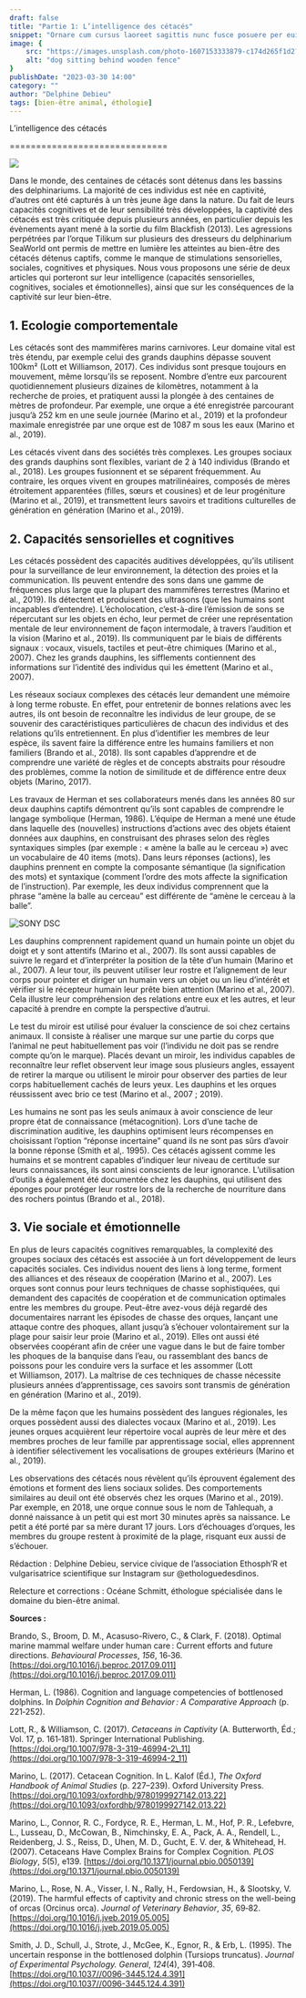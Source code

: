```yaml
---
draft: false
title: "Partie 1: L’intelligence des cétacés"
snippet: "Ornare cum cursus laoreet sagittis nunc fusce posuere per euismod dis vehicula a, semper fames lacus maecenas dictumst pulvinar neque enim non potenti. Torquent hac sociosqu eleifend potenti."
image: {
    src: "https://images.unsplash.com/photo-1607153333879-c174d265f1d2?&fit=crop&w=430&h=240",
    alt: "dog sitting behind wooden fence"
}
publishDate: "2023-03-30 14:00"
category: ""
author: "Delphine Debieu"
tags: [bien-être animal, éthologie]
---
```



L’intelligence des cétacés


==============================

![](https://ethosphr.com/wp-content/uploads/2023/03/Article-1-Dauphin-1-300x201.jpeg)

Dans le monde, des centaines de cétacés sont détenus dans les bassins des delphinariums. La majorité de ces individus est née en captivité, d’autres ont été capturés à un très jeune âge dans la nature. Du fait de leurs capacités cognitives et de leur sensibilité très développées, la captivité des cétacés est très critiquée depuis plusieurs années, en particulier depuis les évènements ayant mené à la sortie du film Blackfish (2013). Les agressions perpétrées par l’orque Tilikum sur plusieurs des dresseurs du delphinarium SeaWorld ont permis de mettre en lumière les atteintes au bien-être des cétacés détenus captifs, comme le manque de stimulations sensorielles, sociales, cognitives et physiques. Nous vous proposons une série de deux articles qui porteront sur leur intelligence (capacités sensorielles, cognitives, sociales et émotionnelles), ainsi que sur les conséquences de la captivité sur leur bien-être.

1\. Ecologie comportementale
----------------------------

Les cétacés sont des mammifères marins carnivores. Leur domaine vital est très étendu, par exemple celui des grands dauphins dépasse souvent 100km² (Lott et Williamson, 2017). Ces individus sont presque toujours en mouvement, même lorsqu’ils se reposent. Nombre d’entre eux parcourent quotidiennement plusieurs dizaines de kilomètres, notamment à la recherche de proies, et pratiquent aussi la plongée à des centaines de mètres de profondeur. Par exemple, une orque a été enregistrée parcourant jusqu’à 252 km en une seule journée (Marino et al., 2019) et la profondeur maximale enregistrée par une orque est de 1087 m sous les eaux (Marino et al., 2019).

Les cétacés vivent dans des sociétés très complexes. Les groupes sociaux des grands dauphins sont flexibles, variant de 2 à 140 individus (Brando et al., 2018). Les groupes fusionnent et se séparent fréquemment. Au contraire, les orques vivent en groupes matrilinéaires, composés de mères étroitement apparentées (filles, sœurs et cousines) et de leur progéniture (Marino et al., 2019), et transmettent leurs savoirs et traditions culturelles de génération en génération (Marino et al., 2019).

2\. Capacités sensorielles et cognitives
----------------------------------------

Les cétacés possèdent des capacités auditives développées, qu’ils utilisent pour la surveillance de leur environnement, la détection des proies et la communication. Ils peuvent entendre des sons dans une gamme de fréquences plus large que la plupart des mammifères terrestres (Marino et al., 2019). Ils détectent et produisent des ultrasons (que les humains sont incapables d’entendre). L’écholocation, c’est-à-dire l’émission de sons se répercutant sur les objets en écho, leur permet de créer une représentation mentale de leur environnement de façon intermodale, à travers l’audition et la vision (Marino et al., 2019). Ils communiquent par le biais de différents signaux : vocaux, visuels, tactiles et peut-être chimiques (Marino et al., 2007). Chez les grands dauphins, les sifflements contiennent des informations sur l’identité des individus qui les émettent (Marino et al., 2007).

Les réseaux sociaux complexes des cétacés leur demandent une mémoire à long terme robuste. En effet, pour entretenir de bonnes relations avec les autres, ils ont besoin de reconnaître les individus de leur groupe, de se souvenir des caractéristiques particulières de chacun des individus et des relations qu’ils entretiennent. En plus d’identifier les membres de leur espèce, ils savent faire la différence entre les humains familiers et non familiers (Brando et al., 2018). Ils sont capables d’apprendre et de comprendre une variété de règles et de concepts abstraits pour résoudre des problèmes, comme la notion de similitude et de différence entre deux objets (Marino, 2017).

Les travaux de Herman et ses collaborateurs menés dans les années 80 sur deux dauphins captifs démontrent qu’ils sont capables de comprendre le langage symbolique (Herman, 1986). L’équipe de Herman a mené une étude dans laquelle des (nouvelles) instructions d’actions avec des objets étaient données aux dauphins, en construisant des phrases selon des règles syntaxiques simples (par exemple : « amène la balle au le cerceau ») avec un vocabulaire de 40 items (mots). Dans leurs réponses (actions), les dauphins prennent en compte la composante sémantique (la signification des mots) et syntaxique (comment l’ordre des mots affecte la signification de l’instruction). Par exemple, les deux individus comprennent que la phrase “amène la balle au cerceau” est différente de “amène le cerceau à la balle”.

![](https://ethosphr.com/wp-content/uploads/2023/03/Article-1-Baleine-1-300x201.jpeg "SONY DSC")

Les dauphins comprennent rapidement quand un humain pointe un objet du doigt et y sont attentifs (Marino et al., 2007). Ils sont aussi capables de suivre le regard et d’interpréter la position de la tête d’un humain (Marino et al., 2007). A leur tour, ils peuvent utiliser leur rostre et l’alignement de leur corps pour pointer et diriger un humain vers un objet ou un lieu d’intérêt et vérifier si le récepteur humain leur prête bien attention (Marino et al., 2007). Cela illustre leur compréhension des relations entre eux et les autres, et leur capacité à prendre en compte la perspective d’autrui.

Le test du miroir est utilisé pour évaluer la conscience de soi chez certains animaux. Il consiste à réaliser une marque sur une partie du corps que l’animal ne peut habituellement pas voir (l’individu ne doit pas se rendre compte qu’on le marque). Placés devant un miroir, les individus capables de reconnaître leur reflet observent leur image sous plusieurs angles, essayent de retirer la marque ou utilisent le miroir pour observer des parties de leur corps habituellement cachés de leurs yeux. Les dauphins et les orques réussissent avec brio ce test (Marino et al., 2007 ; 2019).

Les humains ne sont pas les seuls animaux à avoir conscience de leur propre état de connaissance (métacognition). Lors d’une tache de discrimination auditive, les dauphins optimisent leurs récompenses en choisissant l’option “réponse incertaine” quand ils ne sont pas sûrs d’avoir la bonne réponse (Smith et al,. 1995). Ces cétacés agissent comme les humains et se montrent capables d’indiquer leur niveau de certitude sur leurs connaissances, ils sont ainsi conscients de leur ignorance. L’utilisation d’outils a également été documentée chez les dauphins, qui utilisent des éponges pour protéger leur rostre lors de la recherche de nourriture dans des rochers pointus (Brando et al., 2018).

3\. Vie sociale et émotionnelle
-------------------------------

En plus de leurs capacités cognitives remarquables, la complexité des groupes sociaux des cétacés est associée à un fort développement de leurs capacités sociales. Ces individus nouent des liens à long terme, forment des alliances et des réseaux de coopération (Marino et al., 2007). Les orques sont connus pour leurs techniques de chasse sophistiquées, qui demandent des capacités de coopération et de communication optimales entre les membres du groupe. Peut-être avez-vous déjà regardé des documentaires narrant les épisodes de chasse des orques, lançant une attaque contre des phoques, allant jusqu’à s’échouer volontairement sur la plage pour saisir leur proie (Marino et al., 2019). Elles ont aussi été observées coopérant afin de créer une vague dans le but de faire tomber les phoques de la banquise dans l’eau, ou rassemblant des bancs de poissons pour les conduire vers la surface et les assommer (Lott et Williamson, 2017). La maîtrise de ces techniques de chasse nécessite plusieurs années d’apprentissage, ces savoirs sont transmis de génération en génération (Marino et al., 2019).

De la même façon que les humains possèdent des langues régionales, les orques possèdent aussi des dialectes vocaux (Marino et al., 2019). Les jeunes orques acquièrent leur répertoire vocal auprès de leur mère et des membres proches de leur famille par apprentissage social, elles apprennent à identifier sélectivement les vocalisations de groupes extérieurs (Marino et al., 2019).

Les observations des cétacés nous révèlent qu’ils éprouvent également des émotions et forment des liens sociaux solides. Des comportements similaires au deuil ont été observés chez les orques (Marino et al., 2019). Par exemple, en 2018, une orque connue sous le nom de Tahlequah, a donné naissance à un petit qui est mort 30 minutes après sa naissance. Le petit a été porté par sa mère durant 17 jours. Lors d’échouages d’orques, les membres du groupe restent à proximité de la plage, risquant eux aussi de s’échouer.

Rédaction : Delphine Debieu, service civique de l’association Ethosph’R et vulgarisatrice scientifique sur Instagram sur @ethologuedesdinos.

Relecture et corrections : Océane Schmitt, éthologue spécialisée dans le domaine du bien-être animal.

**Sources :**

Brando, S., Broom, D. M., Acasuso-Rivero, C., & Clark, F. (2018). Optimal marine mammal welfare under human care : Current efforts and future directions. _Behavioural Processes_, _156_, 16‑36. [https://doi.org/10.1016/j.beproc.2017.09.011](https://doi.org/10.1016/j.beproc.2017.09.011)

Herman, L. (1986). Cognition and language competencies of bottlenosed dolphins. In _Dolphin Cognition and Behavior : A Comparative Approach_ (p. 221‑252).

Lott, R., & Williamson, C. (2017). _Cetaceans in Captivity_ (A. Butterworth, Éd.; Vol. 17, p. 161‑181). Springer International Publishing. [https://doi.org/10.1007/978-3-319-46994-2\_11](https://doi.org/10.1007/978-3-319-46994-2_11)

Marino, L. (2017). Cetacean Cognition. In L. Kalof (Éd.), _The Oxford Handbook of Animal Studies_ (p. 227–239). Oxford University Press. [https://doi.org/10.1093/oxfordhb/9780199927142.013.22](https://doi.org/10.1093/oxfordhb/9780199927142.013.22)

Marino, L., Connor, R. C., Fordyce, R. E., Herman, L. M., Hof, P. R., Lefebvre, L., Lusseau, D., McCowan, B., Nimchinsky, E. A., Pack, A. A., Rendell, L., Reidenberg, J. S., Reiss, D., Uhen, M. D., Gucht, E. V. der, & Whitehead, H. (2007). Cetaceans Have Complex Brains for Complex Cognition. _PLOS Biology_, _5_(5), e139. [https://doi.org/10.1371/journal.pbio.0050139](https://doi.org/10.1371/journal.pbio.0050139)

Marino, L., Rose, N. A., Visser, I. N., Rally, H., Ferdowsian, H., & Slootsky, V. (2019). The harmful effects of captivity and chronic stress on the well-being of orcas (Orcinus orca). _Journal of Veterinary Behavior_, _35_, 69‑82. [https://doi.org/10.1016/j.jveb.2019.05.005](https://doi.org/10.1016/j.jveb.2019.05.005)

Smith, J. D., Schull, J., Strote, J., McGee, K., Egnor, R., & Erb, L. (1995). The uncertain response in the bottlenosed dolphin (Tursiops truncatus). _Journal of Experimental Psychology. General_, _124_(4), 391‑408. [https://doi.org/10.1037//0096-3445.124.4.391](https://doi.org/10.1037//0096-3445.124.4.391)